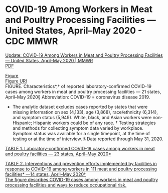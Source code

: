 # COVID-19 Among Workers in Meat and Poultry Processing Facilities ― United States, April–May 2020 - CDC MMWR  

[Update: COVID-19 Among Workers in Meat and Poultry Processing Facilities ― United States, April–May 2020  | MMWR](https://www.cdc.gov/mmwr/volumes/69/wr/mm6927e2.htm)  
[PDF](https://www.cdc.gov/mmwr/volumes/69/wr/pdfs/mm6927e2-H.pdf)  

[Figure](https://www.cdc.gov/mmwr/volumes/69/wr/mm6927e2.htm#F1_down)  
[Figure URI](https://www.cdc.gov/mmwr/volumes/69/wr/figures/mm6927e2-F.gif)  
FIGURE. Characteristics*,† of reported laboratory-confirmed COVID-19 cases among workers in meat and poultry processing facilities — 21 states, April–May 2020§
Abbreviation: COVID-19 = coronavirus disease 2019.
* The analytic dataset excludes cases reported by states that were missing information on sex (4,133), age (3,868), race/ethnicity (6,314), and symptom status (5,949). White, black, and Asian workers were non-Hispanic; Hispanic workers could be of any race.
† Testing strategies and methods for collecting symptom data varied by workplace. Symptom status was available for a single timepoint, at the time of testing or at the time of interview.
§ Data reported through May 31, 2020.

[TABLE 1. Laboratory-confirmed COVID-19 cases among workers in meat and poultry facilities — 23 states, April–May 2020*](https://www.cdc.gov/mmwr/volumes/69/wr/mm6927e2.htm#T1_down)  

[TABLE 2. Interventions and prevention efforts implemented by facilities in response to COVID-19 among workers in 111 meat and poultry processing facilities* —14 states, April–May 2020†](https://www.cdc.gov/mmwr/volumes/69/wr/mm6927e2.htm#T2_down)  
[The figure describes COVID-19 cases among workers in meat and poultry processing facilities and ways to reduce occupational risk.](https://www.cdc.gov/mmwr/volumes/69/wr/social-media2/mm6927e2_MeatPackerUpdateCOVID19_IMAGE_07July20_1200x675-medium.jpg)



